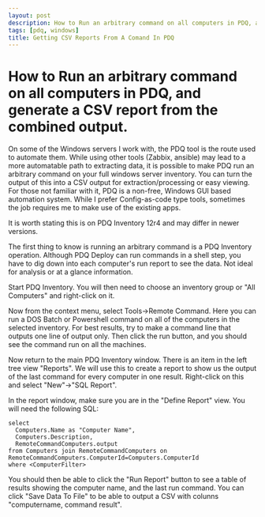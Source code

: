```yaml
---
layout: post
description: How to Run an arbitrary command on all computers in PDQ, and generate a CSV report from the combined output.
tags: [pdq, windows]
title: Getting CSV Reports From A Comand In PDQ
---
```

# How to Run an arbitrary command on all computers in PDQ, and generate a CSV report from the combined output.

On some of the Windows servers I work with, the PDQ tool is the route used to automate them. While using other tools (Zabbix, ansible) may lead to a more automatable path to extracting data, it is possible to make PDQ run an arbitrary command on your full windows server inventory. You can turn the output of this into a CSV output for extraction/processing or easy viewing. For those not familiar with it, PDQ is a non-free, Windows GUI based automation system. While I prefer Config-as-code type tools, sometimes the job requires me to make use of the existing apps.

It is worth stating this is on PDQ Inventory 12r4 and may differ in newer versions.

The first thing to know is running an arbitrary command is a PDQ Inventory operation. Although PDQ Deploy can run commands in a shell step, you have to dig down into each computer's run report to see the data. Not ideal for analysis or at a glance information.

Start PDQ Inventory. You will then need to choose an inventory group or "All Computers" and right-click on it.

Now from the context menu, select Tools->Remote Command. Here you can run a DOS Batch or Powershell command on all of the computers in the selected inventory. For best results, try to make a command line that outputs one line of output only. Then click the run button, and you should see the command run on all the machines.

Now return to the main PDQ Inventory window. There is an item in the left tree view "Reports". We will use this to create a report to show us the output of the last command for every computer in one result.
Right-click on this and select "New"->"SQL Report".

In the report window, make sure you are in the "Define Report" view. You will need the following SQL:

    select
      Computers.Name as "Computer Name",
      Computers.Description,
      RemoteCommandComputers.output
    from Computers join RemoteCommandComputers on RemoteCommandComputers.ComputerId=Computers.ComputerId
    where <ComputerFilter>
    
You should then be able to click the "Run Report" button to see a table of results showing the computer name, and the last run command. You can click "Save Data To File" to be able to output a CSV with colunns "computername, command result".
